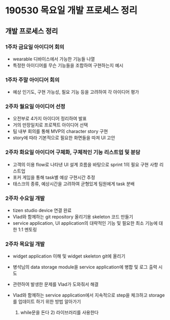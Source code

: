 # 190530 목요일 개발 프로세스 정리



## 개발 프로세스 정리

### 1주차 금요일 아이디어 회의

- wearable 디바이스에서 가능한 기능들 나열
- 특정한 아이디어를 무슨 기능들을 조합하여 구현하는지 예시



### 1주차 주말 아이디어 회의

- 예상 인기도, 구현 가능성, 필요 기능 등을 고려하여 각 아이디어 평가



### 2주차 월요일 아이디어 선정

- 오전부로 4가지 아이디어 정리하여 발표
- 거의 만장일치로 프로젝트 아이디어 선택
- 팀 내부 회의를 통해 MVP의 character story 구현
- story에 따라 기본적으로 필요한 화면들을 따져 UI 고안



### 2주차 화요일 아이디어 구체화, 구체적인 기능 리스트업 및 분담

- 고객의 이용 flow로 나타낸 UI 설계 흐름을 바탕으로 sprint 1의 필요 구현 사항 리스트업
- 포커 게임을 통해 task별 예상 구현시간 추정
- 태스크의 종류, 예상시간을 고려하여 균형있게 팀원에게 task 분배



### 2주차 수요일 개발

- tizen studio device 연결 완료
- Vlad와 함께하는 git repository 올리기용 skeleton 코드 만들기
- service application, UI application의 대략적인 기능 및 필요한 최소 기능에 대한 1:1 멘토링



### 2주차 목요일 개발

- widget application 이해 및 widget skeleton git에 올리기

- 병석님의 data storage module을 service application에 병합 및 로그 출력 시도

- 관련하여 발생한 문제를 Vlad가 도와줘서 해결

- Vlad와 함께하는 service application에서 지속적으로 step을 체크하고 storage를 업데이트 하기 위한 방법 알아가기

  1) while문을 돈다 2) 라이브러리를 사용한다



